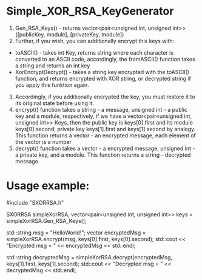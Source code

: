 # Simple_XOR_RSA_KeyGenerator

1. Gen_RSA_Keys() - returns vector<pair<unsigned int, unsigned int>> ([publicKey, module], [privateKey, module])
2. Further, if you wish, you can additionally encrypt this keys with: 
  - toASCII() - takes int Key, returns string where each character is converted to an ASCII code,     accordingly, the fromASCII() function takes a string and returns an int key
  - XorEncryptDecrypt() - takes a string key encrypted with the toASCII() function, and returns       encrypted with XOR string, or decrypted string if you apply this funktion again.
3. Accordingly, if you additionally encrypted the key, you must restore it to its original state before using it.
4. encrypt() function takes a string - a message, unsigned int - a public key and a module, respectively, if we have a vector<pair<unsigned int, unsigned int>> Keys, then the public key is keys[0].first and its module keys[0].second, private key keys[1].first and keys[1].second by analogy. This function returns a vector<unsigned int> - an encrypted message, each element of the vector is a number
5. decrypt() function takes a vector<unsigned int> - a encrypted message, unsigned int - a private key, and a module. This function returns a string - decrypted message.

# Usage example:

#include "SXORRSA.h"
  
SXORRSA simpleXorRSA;
vector<pair<unsigned int, unsigned int>> keys = simpleXorRSA.Gen_RSA_Keys();
  
std::string msg = "HelloWorld!";
vector<unsigned int> encryptedMsg = simpleXorRSA.encrypt(msg, keys[0].first, keys[0].second);
std::cout << "Encrypted msg = " << encryptedMsg << std::endl;
  
std::string decryptedMsg = simpleXorRSA.decrypt(encryptedMsg, keys[1].first, keys[1].second);
std::cout << "Decrypted msg = " << decryptedMsg << std::endl;
